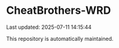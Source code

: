 # CheatBrothers-WRD

Last updated: 2025-07-11 14:15:44

This repository is automatically maintained.
